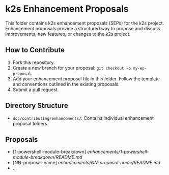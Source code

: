 <!--
SPDX-FileCopyrightText: © 2023 Siemens Healthcare GmbH

SPDX-License-Identifier: MIT
-->

# k2s Enhancement Proposals

This folder contains k2s enhancement proposals (SEPs) for the k2s project. Enhancement proposals provide a structured way to propose and discuss improvements, new features, or changes to the k2s project.

## How to Contribute

1. Fork this repository.
2. Create a new branch for your proposal: `git checkout -b my-ep-proposal`.
3. Add your enhancement proposal file in this folder. Follow the template and conventions outlined in the existing proposals.
4. Submit a pull request.

## Directory Structure

- `doc/contributing/enhancements/`: Contains individual enhancement proposal folders.

## Proposals

- [1-powershell-module-breakdown] *enhancements/1-powershell-module-breakdown/README.md*
- [NN-proposal-name] *enhancements/NN-proposal-name/README.md*
- ...


